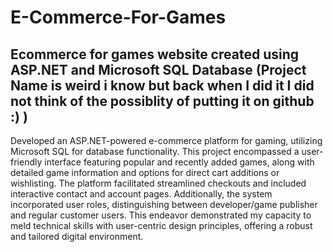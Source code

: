 # E-Commerce-For-Games
## Ecommerce for games website created using ASP.NET and Microsoft SQL Database  (Project Name is weird i know but back when I did it I did not think of the possiblity of putting it on github :) )


Developed an ASP.NET-powered e-commerce platform for gaming, utilizing Microsoft SQL for database functionality. This project encompassed a user-friendly interface 
featuring popular and recently added games, along with detailed game information and options for direct cart additions or wishlisting. The platform facilitated
streamlined checkouts and included interactive contact and account pages. Additionally, the system incorporated user roles, distinguishing between developer/game
publisher and regular customer users. This endeavor demonstrated my capacity to meld technical skills with user-centric design principles, offering a robust and
tailored digital environment.
